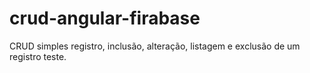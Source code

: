 # crud-angular-firabase
CRUD simples registro, inclusão, alteração, listagem e exclusão de um registro teste.

